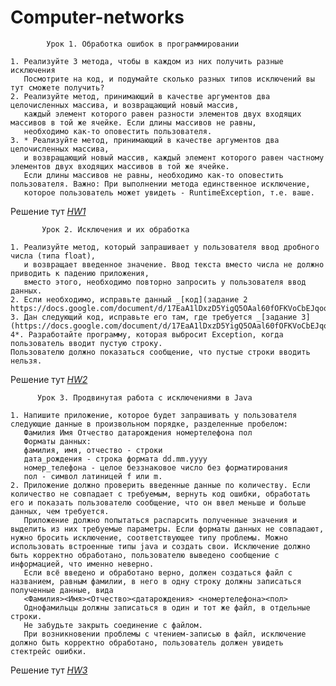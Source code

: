 # Сomputer-networks

            Урок 1. Обработка ошибок в программировании
            
    1. Реализуйте 3 метода, чтобы в каждом из них получить разные исключения
       Посмотрите на код, и подумайте сколько разных типов исключений вы тут сможете получить? 
    2. Реализуйте метод, принимающий в качестве аргументов два целочисленных массива, и возвращающий новый массив, 
       каждый элемент которого равен разности элементов двух входящих массивов в той же ячейке. Если длины массивов не равны, 
       необходимо как-то оповестить пользователя.
    3. * Реализуйте метод, принимающий в качестве аргументов два целочисленных массива, 
       и возвращающий новый массив, каждый элемент которого равен частному элементов двух входящих массивов в той же ячейке. 
       Если длины массивов не равны, необходимо как-то оповестить пользователя. Важно: При выполнении метода единственное исключение, 
       которое пользователь может увидеть - RuntimeException, т.е. ваше.
    
   Решение тут _[HW1](https://github.com/TiRastaMafia/Exceptions/tree/main/HW1)_
   
           Урок 2. Исключения и их обработка 

    1. Реализуйте метод, который запрашивает у пользователя ввод дробного числа (типа float), 
       и возвращает введенное значение. Ввод текста вместо числа не должно приводить к падению приложения, 
       вместо этого, необходимо повторно запросить у пользователя ввод данных.
    2. Если необходимо, исправьте данный _[код](задание 2 https://docs.google.com/document/d/17EaA1lDxzD5YigQ5OAal60fOFKVoCbEJqooB9XfhT7w/edit)_ 
    3. Дан следующий код, исправьте его там, где требуется _[задание 3](https://docs.google.com/document/d/17EaA1lDxzD5YigQ5OAal60fOFKVoCbEJqooB9XfhT7w/edit)_ 
    4*. Разработайте программу, которая выбросит Exception, когда пользователь вводит пустую строку. 
    Пользователю должно показаться сообщение, что пустые строки вводить нельзя.
    
  Решение тут _[HW2](https://github.com/TiRastaMafia/Exceptions/tree/main/HW2)_
  
          Урок 3. Продвинутая работа с исключениями в Java

    1. Напишите приложение, которое будет запрашивать у пользователя следующие данные в произвольном порядке, разделенные пробелом:
       Фамилия Имя Отчество датарождения номертелефона пол
       Форматы данных:
       фамилия, имя, отчество - строки
       дата_рождения - строка формата dd.mm.yyyy
       номер_телефона - целое беззнаковое число без форматирования
       пол - символ латиницей f или m.
    2. Приложение должно проверить введенные данные по количеству. Если количество не совпадает с требуемым, вернуть код ошибки, обработать его и показать пользователю сообщение, что он ввел меньше и больше данных, чем требуется.
       Приложение должно попытаться распарсить полученные значения и выделить из них требуемые параметры. Если форматы данных не совпадают, нужно бросить исключение, соответствующее типу проблемы. Можно использовать встроенные типы java и создать свои. Исключение должно быть корректно обработано, пользователю выведено сообщение с информацией, что именно неверно.
       Если всё введено и обработано верно, должен создаться файл с названием, равным фамилии, в него в одну строку должны записаться полученные данные, вида
       <Фамилия><Имя><Отчество><датарождения> <номертелефона><пол>
       Однофамильцы должны записаться в один и тот же файл, в отдельные строки.
       Не забудьте закрыть соединение с файлом.
       При возникновении проблемы с чтением-записью в файл, исключение должно быть корректно обработано, пользователь должен увидеть стектрейс ошибки.

       
  Решение тут _[HW3](https://github.com/TiRastaMafia/Exceptions/tree/main/HW3)_
  
      
